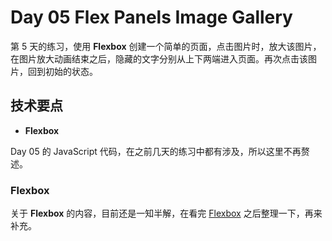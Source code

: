 # Day 05 Flex Panels Image Gallery

第 5 天的练习，使用 **Flexbox** 创建一个简单的页面，点击图片时，放大该图片，在图片放大动画结束之后，隐藏的文字分别从上下两端进入页面。再次点击该图片，回到初始的状态。

## 技术要点

 * **Flexbox**

Day 05 的 JavaScript 代码，在之前几天的练习中都有涉及，所以这里不再赘述。

### Flexbox

关于 **Flexbox** 的内容，目前还是一知半解，在看完 [Flexbox](https://css-tricks.com/snippets/css/a-guide-to-flexbox/) 之后整理一下，再来补充。

